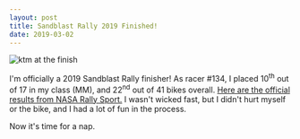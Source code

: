 ```yaml
---
layout: post
title: Sandblast Rally 2019 Finished!
date: 2019-03-02
---
```


![ktm at the finish](https://ian.does.racing/assets/img/ktm505-finish.jpg "ktm at the finish")

I'm officially a 2019 Sandblast Rally finisher! As racer #134, I placed 10<sup>th</sup> out of 17 in my class (MM), and 22<sup>nd</sup> out of 41 bikes overall. [Here are the official results from NASA Rally Sport.](http://www.nasarallysport.com/results/2019-Sandblast-Rally-index.htm) I wasn't wicked fast, but I didn't hurt myself or the bike, and I had a lot of fun in the process.

Now it's time for a nap.
